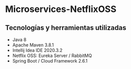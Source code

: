 # Microservices-NetflixOSS

## Tecnologías y herramientas utilizadas

- Java 8
- Apache Maven 3.8.1
- Intellij Idea IDE 2020.3.2
- Netflix OSS: Eureka Server / RabbitMQ
- Spring Boot / Cloud Framework 2.6.1

